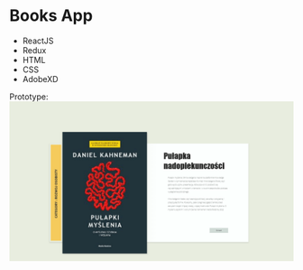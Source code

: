 # Books App

- ReactJS
- Redux
- HTML
- CSS
- AdobeXD

Prototype: 
![alt text](https://github.com/3ndrius/book_app/blob/master/src/bookdiary/1080p%20Card.png?raw=true)
